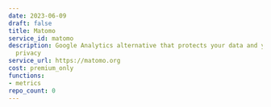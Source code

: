 ```yaml
---
date: 2023-06-09
draft: false
title: Matomo
service_id: matomo
description: Google Analytics alternative that protects your data and your customers'
  privacy
service_url: https://matomo.org
cost: premium_only
functions:
- metrics
repo_count: 0
---
```



